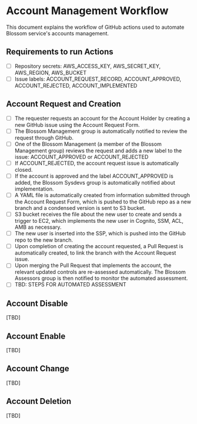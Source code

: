 # Account Management Workflow

This document explains the workflow of GitHub actions used to automate Blossom service's accounts management.

## Requirements to run Actions
- [ ] Repository secrets: AWS_ACCESS_KEY, AWS_SECRET_KEY, AWS_REGION, AWS_BUCKET
- [ ] Issue labels: ACCOUNT_REQUEST_RECORD, ACCOUNT_APPROVED, ACCOUNT_REJECTED, ACCOUNT_IMPLEMENTED

## Account Request and Creation
- [ ] The requester requests an account for the Account Holder by creating a new GitHub issue using the Account Request Form.
- [ ] The Blossom Management group is automatically notified to review the request through GitHub.
- [ ] One of the Blossom Management (a member of the Blossom Management group) reviews the request and adds a new label to the issue: ACCOUNT_APPROVED or ACCOUNT_REJECTED
- [ ] If ACCOUNT_REJECTED, the account request issue is automatically closed.
- [ ] If the account is approved and the label ACCOUNT_APPROVED is added, the Blossom Sysdevs group is automatically notified about implementation.
- [ ] A YAML file is automatically created from information submitted through the Account Request Form, which is pushed to the GitHub repo as a new branch and a condensed version is sent to S3 bucket.
- [ ] S3 bucket receives the file about the new user to create and sends a trigger to EC2, which implements the new user in Cognito, SSM, ACL, AMB as necessary.
- [ ] The new user is inserted into the SSP, which is pushed into the GitHub repo to the new branch.
- [ ] Upon completion of creating the account requested, a Pull Request is automatically created, to link the branch with the Account Request issue.
- [ ] Upon merging the Pull Request that implements the account, the relevant updated controls are re-assessed automatically. The Blossom Assessors group is then notified to monitor the automated assessment.
- [ ] TBD: STEPS FOR AUTOMATED ASSESSMENT

## Account Disable
[TBD]

## Account Enable
[TBD]

## Account Change
[TBD]

## Account Deletion
[TBD]
